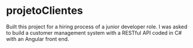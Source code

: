 # projetoClientes

Built this project for a hiring process of a junior developer role. I was asked to build a customer management system with a RESTful API coded in C# with an Angular front end. 
